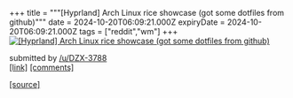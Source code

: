 +++
title = """[Hyprland] Arch Linux rice showcase (got some dotfiles from github)"""
date = 2024-10-20T06:09:21.000Z
expiryDate = 2024-10-20T06:09:21.000Z
tags = ["reddit","wm"]
+++
[![[Hyprland] Arch Linux rice showcase (got some dotfiles from github)](https://b.thumbs.redditmedia.com/s0lesySb_88ZUlPaiTKJX2j01I5m3xwbJKyYIL8_FjM.jpg "[Hyprland] Arch Linux rice showcase (got some dotfiles from github)")](https://www.reddit.com/r/unixporn/comments/1g7s9uu/hyprland_arch_linux_rice_showcase_got_some/)

submitted by [/u/DZX-3788](https://www.reddit.com/user/DZX-3788)  
[\[link\]](https://www.reddit.com/gallery/1g7s9uu) [\[comments\]](https://www.reddit.com/r/unixporn/comments/1g7s9uu/hyprland_arch_linux_rice_showcase_got_some/)

[[source]](https://www.reddit.com/r/unixporn/comments/1g7s9uu/hyprland_arch_linux_rice_showcase_got_some/)
